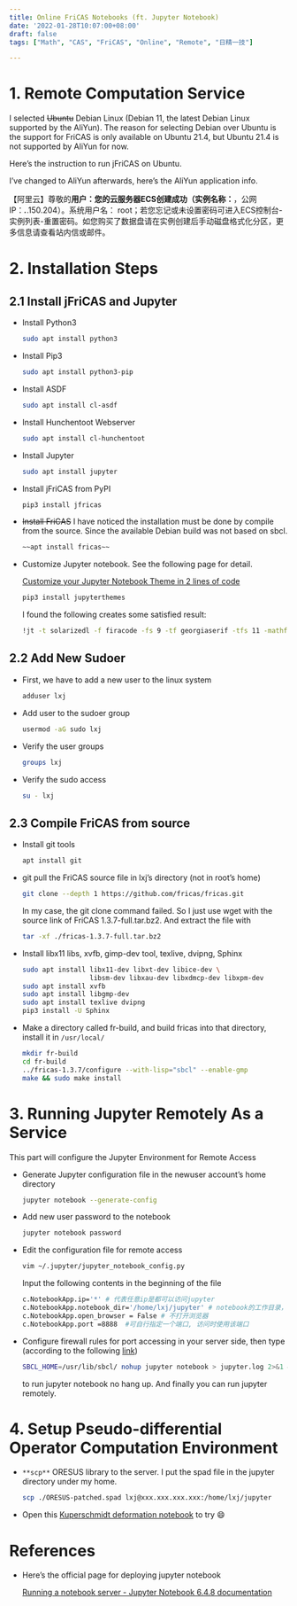 ```yaml
---
title: Online FriCAS Notebooks (ft. Jupyter Notebook)
date: '2022-01-28T10:07:00+08:00'
draft: false
tags: ["Math", "CAS", "FriCAS", "Online", "Remote", "日精一技"]

---
```


# 1. Remote Computation Service

I selected ~~Ubuntu~~ Debian Linux (Debian 11, the latest Debian Linux supported by the AliYun). The reason for selecting Debian over Ubuntu is the support for FriCAS is only available on Ubuntu 21.4, but Ubuntu 21.4 is not supported by AliYun for now.

 Here’s the instruction to run jFriCAS on Ubuntu. 

[](https://jfricas.readthedocs.io/_/downloads/en/latest/pdf/)

I’ve changed to AliYun afterwards, here’s the AliYun application info.

【阿里云】尊敬的****用户：您的云服务器ECS创建成功（实例名称：****，公网IP：***.***.150.204）。系统用户名： root；若您忘记或未设置密码可进入ECS控制台-实例列表-重置密码。如您购买了数据盘请在实例创建后手动磁盘格式化分区，更多信息请查看站内信或邮件。

# 2. Installation Steps

## 2.1 Install jFriCAS and Jupyter

- Install Python3
  
    ```bash
    sudo apt install python3
    ```
    
- Install Pip3
  
    ```bash
    sudo apt install python3-pip
    ```
    
- Install ASDF
  
    ```bash
    sudo apt install cl-asdf
    ```
    
- Install Hunchentoot Webserver
  
    ```bash
    sudo apt install cl-hunchentoot
    ```
    
- Install Jupyter
  
    ```bash
    sudo apt install jupyter
    ```
    
- Install jFriCAS from PyPI
  
    ```bash
    pip3 install jfricas
    ```
    
- ~~Install FriCAS~~  I have noticed the installation must be done by compile from the source. Since the available Debian build was not based on sbcl.
  
    ```bash
    ~~apt install fricas~~
    ```
    
- Customize Jupyter notebook. See the following page for detail.
  
    [Customize your Jupyter Notebook Theme in 2 lines of code](https://link.medium.com/8LlqPwAswnb)
    
    ```bash
    pip3 install jupyterthemes
    ```
    
    I found the following  creates some satisfied result: 
    
    ```bash
    !jt -t solarizedl -f firacode -fs 9 -tf georgiaserif -tfs 11 -mathfs 100 -T -N -kl
    ```
    

## 2.2 Add New Sudoer

- First, we have to add a new user to the linux system
  
    ```bash
    adduser lxj
    ```
    
- Add user to the sudoer group
  
    ```bash
    usermod -aG sudo lxj
    ```
    
- Verify the user groups
  
    ```bash
    groups lxj
    ```
    
- Verify the sudo access
  
    ```bash
    su - lxj
    ```
    

## 2.3 Compile FriCAS from source

- Install git tools
  
    ```bash
    apt install git
    ```
    
- git pull the FriCAS source file in lxj’s directory (not in root’s home)
  
    ```bash
    git clone --depth 1 https://github.com/fricas/fricas.git
    ```
    
    In my case, the git clone command failed. So I just use wget with the source link of FriCAS 1.3.7-full.tar.bz2. And extract the file with 
    
    ```bash
    tar -xf ./fricas-1.3.7-full.tar.bz2
    ```
    
- Install libx11 libs, xvfb, gimp-dev tool, texlive, dvipng, Sphinx
  
    ```bash
    sudo apt install libx11-dev libxt-dev libice-dev \
                     libsm-dev libxau-dev libxdmcp-dev libxpm-dev
    sudo apt install xvfb
    sudo apt install libgmp-dev
    sudo apt install texlive dvipng
    pip3 install -U Sphinx
    ```
    
- Make a directory called fr-build, and build fricas into that directory, install it in `/usr/local/`
  
    ```bash
    mkdir fr-build
    cd fr-build
    ../fricas-1.3.7/configure --with-lisp="sbcl" --enable-gmp
    make && sudo make install
    ```
    

# 3. Running Jupyter Remotely As a Service

This part will  configure the Jupyter Environment for Remote Access

- Generate Jupyter configuration file in the newuser account’s home directory
  
    ```bash
    jupyter notebook --generate-config
    ```
    
- Add new user password to the notebook
  
    ```bash
    jupyter notebook password
    ```
    
- Edit the configuration file for remote access
  
    ```bash
    vim ~/.jupyter/jupyter_notebook_config.py
    ```
    
    Input the following contents in the beginning of the file
    
    ```bash
    c.NotebookApp.ip='*' # 代表任意ip是都可以访问jupyter
    c.NotebookApp.notebook_dir='/home/lxj/jupyter' # notebook的工作目录，可以自己的实际情况修改，注意要确保目录存在
    c.NotebookApp.open_browser = False # 不打开浏览器
    c.NotebookApp.port =8888  #可自行指定一个端口, 访问时使用该端口
    ```
    
- Configure firewall rules for port accessing in your server side, then type (according to the following [link](https://groups.google.com/g/fricas-devel/c/YPi7XGyCekY/m/Uz0Wg9o4BgAJ))
  
    ```bash
    SBCL_HOME=/usr/lib/sbcl/ nohup jupyter notebook > jupyter.log 2>&1 &
    ```
    
    to run jupyter notebook no hang up.  And finally you can run jupyter remotely.
    

# 4. Setup Pseudo-differential Operator Computation Environment

- `**scp**` ORESUS library to the server. I put the spad file in the jupyter directory under my home.
  
    ```bash
    scp ./ORESUS-patched.spad lxj@xxx.xxx.xxx.xxx:/home/lxj/jupyter
    ```
    
- Open this [Kuperschmidt deformation notebook](http://101.200.150.204:8888/notebooks/jfricas/Kuperschmidt-Deformation.ipynb) to try 😄

# References

- Here’s the official page for deploying jupyter notebook
  
    [Running a notebook server - Jupyter Notebook 6.4.8 documentation](https://jupyter-notebook.readthedocs.io/en/stable/public_server.html)
